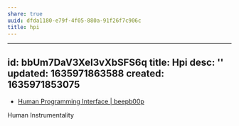 ```yaml
---
share: true
uuid: dfda1180-e79f-4f05-880a-91f26f7c906c
title: hpi
---
```

---
id: bbUm7DaV3Xel3vXbSFS6q
title: Hpi
desc: ''
updated: 1635971863588
created: 1635971853075
---

  * [Human Programming Interface | beepb00p](https://beepb00p.xyz/hpi.html)

Human Instrumentality